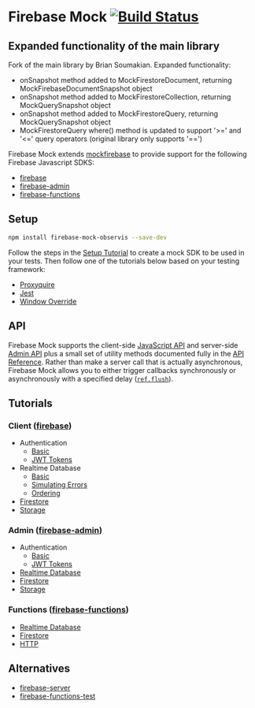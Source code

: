 # Firebase Mock [![Build Status](https://travis-ci.org/soumak77/firebase-mock.svg?branch=master)](https://travis-ci.org/soumak77/firebase-mock)

## Expanded functionality of the main library

Fork of the main library by Brian Soumakian. Expanded functionality:

- onSnapshot method added to MockFirestoreDocument, returning MockFirebaseDocumentSnapshot object
- onSnapshot method added to MockFirestoreCollection, returning MockQuerySnapshot object
- onSnapshot method added to MockFirestoreQuery, returning MockQuerySnapshot object
- MockFirestoreQuery where() method is updated to support '>=' and '<=' query operators (original library only supports '==')

Firebase Mock extends [mockfirebase](https://github.com/katowulf/mockfirebase) to provide support for the following Firebase Javascript SDKS:

- [firebase](https://github.com/firebase/firebase-js-sdk)
- [firebase-admin](https://github.com/firebase/firebase-admin-node)
- [firebase-functions](https://github.com/firebase/firebase-functions)

## Setup

```bash
npm install firebase-mock-observis --save-dev
```

Follow the steps in the [Setup Tutorial](tutorials/integration/setup.md) to create a mock SDK to be used in your tests. Then follow one of the tutorials below based on your testing framework:

- [Proxyquire](tutorials/integration/proxyquire.md)
- [Jest](tutorials/integration/jest.md)
- [Window Override](tutorials/integration/window.md)

## API

Firebase Mock supports the client-side [JavaScript API](https://firebase.google.com/docs/reference/js/) and server-side [Admin API](https://firebase.google.com/docs/reference/admin/node/) plus a small set of utility methods documented fully in the [API Reference](API.md). Rather than make a server call that is actually asynchronous, Firebase Mock allows you to either trigger callbacks synchronously or asynchronously with a specified delay ([`ref.flush`](API.md#flushdelay---ref)).

## Tutorials

### Client ([firebase](https://github.com/firebase/firebase-js-sdk))

- Authentication
  - [Basic](tutorials/client/auth/authentication.md)
  - [JWT Tokens](tutorials/client/auth/tokens.md)
- Realtime Database
  - [Basic](tutorials/client/rtdb/basic.md)
  - [Simulating Errors](tutorials/client/rtdb/errors.md)
  - [Ordering](tutorials/client/rtdb/spies.md)
- [Firestore](tutorials/client/firestore.md)
- [Storage](tutorials/client/storage.md)

### Admin ([firebase-admin](https://github.com/firebase/firebase-admin-node))

- Authentication
  - [Basic](tutorials/admin/authentication.md)
  - [JWT Tokens](tutorials/admin/tokens.md)
- [Realtime Database](tutorials/admin/rtdb.md)
- [Firestore](tutorials/admin/firestore.md)
- [Storage](tutorials/admin/storage.md)

### Functions ([firebase-functions](https://github.com/firebase/firebase-functions))

- [Realtime Database](tutorials/functions/rtdb.md)
- [Firestore](tutorials/functions/firestore.md)
- [HTTP](tutorials/functions/http.md)

## Alternatives

- [firebase-server](https://github.com/urish/firebase-server)
- [firebase-functions-test](https://firebase.google.com/docs/functions/unit-testing)
